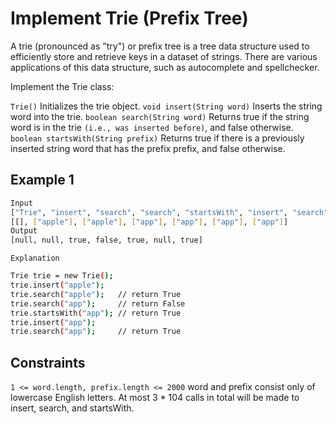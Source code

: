 # Implement Trie (Prefix Tree)

A trie (pronounced as "try") or prefix tree is a tree data structure used to efficiently store and retrieve keys in a dataset of strings. There are various applications of this data structure, such as autocomplete and spellchecker.

Implement the Trie class:

`Trie()` Initializes the trie object.
`void insert(String word)` Inserts the string word into the trie.
`boolean search(String word)` Returns true if the string word is in the trie `(i.e., was inserted before)`, and false otherwise.
`boolean startsWith(String prefix)` Returns true if there is a previously inserted string word that has the prefix prefix, and false otherwise.

## Example 1

```bash
Input
["Trie", "insert", "search", "search", "startsWith", "insert", "search"]
[[], ["apple"], ["apple"], ["app"], ["app"], ["app"], ["app"]]
Output
[null, null, true, false, true, null, true]
```

`Explanation`

```bash
Trie trie = new Trie();
trie.insert("apple");
trie.search("apple");   // return True
trie.search("app");     // return False
trie.startsWith("app"); // return True
trie.insert("app");
trie.search("app");     // return True
```

## Constraints

`1 <= word.length, prefix.length <= 2000`
word and prefix consist only of lowercase English letters.
At most 3 * 104 calls in total will be made to insert, search, and startsWith.
